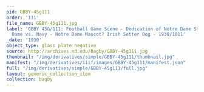 ```yaml
---
pid: GBBY-45g111
order: '111'
file_name: GBBY-45g111.jpg
label: 'GBBY 45G/111: Football Game Scene - Dedication of Notre Dame Stadium, Notre
  Dame vs. Navy - Notre Dame Mascot? Irish Setter Dog - 1930/1011'
_date: '1930'
object_type: glass plate negative
source: http://archives.nd.edu/Bagby/GBBY-45g111.jpg
thumbnail: "/img/derivatives/simple/GBBY-45g111/thumbnail.jpg"
manifest: "/img/derivatives/iiif/images/GBBY-45g111/manifest.json"
full: "/img/derivatives/simple/GBBY-45g111/full.jpg"
layout: generic_collection_item
collection: bagby
---
```

